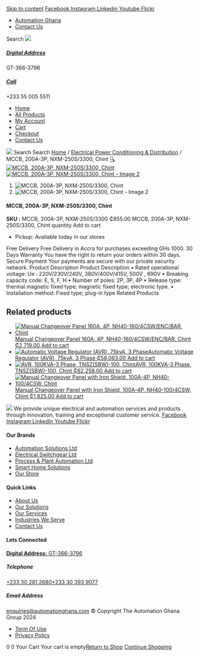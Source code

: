 [Skip to content](https://store.automationghana.com/product/mccb-200a-3p-nxm-250s-3300-chint/#content)
[ Facebook ](https://www.facebook.com/automationgh/) [ Instagram ](https://www.instagram.com/automationgh/) [ Linkedin ](https://www.linkedin.com/company/the-automation-ghana-limited/) [ Youtube ](https://www.youtube.com/channel/UCurrRDUSm5oIW39VXjn1u0w) [ Flickr ](https://www.flickr.com/photos/181794037@N07/)
  * [ Automation Ghana ](https://automationghana.com)
  * [ Contact Us ](https://store.automationghana.com/contact/)


Search
[ ![](https://store.automationghana.com/wp-content/uploads/2024/04/Website-TAGG-Logo-BLUE.png) ](https://store.automationghana.com/)
[ ](https://maps.app.goo.gl/m4xeaagWCNbLk4jM6)
#####  [ Digital Address ](https://maps.app.goo.gl/m4xeaagWCNbLk4jM6)
GT-366-3796 
[ ](tel:+233550055511)
#####  [ Call ](tel:+233550055511)
+233 55 005 5511 
  * [Home](https://store.automationghana.com/)
  * [All Products](https://store.automationghana.com/shop/)
  * [My Account](https://store.automationghana.com/my-account/)
  * [Cart](https://store.automationghana.com/cart/)
  * [Checkout](https://store.automationghana.com/checkout/)
  * [Contact Us](https://store.automationghana.com/contact/)


[![](https://store.automationghana.com/wp-content/uploads/2024/04/AutomationGhana_logo_white.png)](https://store.automationghana.com)
Search
Search
[Home](https://store.automationghana.com) / [Electrical Power Conditioning & Distribution](https://store.automationghana.com/product-category/electrical-power-distribution/) / MCCB, 200A-3P, NXM-250S/3300, Chint
[🔍](https://store.automationghana.com/product/mccb-200a-3p-nxm-250s-3300-chint/)
[![MCCB, 200A-3P, NXM-250S/3300, Chint](https://store.automationghana.com/wp-content/uploads/2024/06/MCCB-200A3P-NXM250S3300-Chint.jpg)](https://store.automationghana.com/wp-content/uploads/2024/06/MCCB-200A3P-NXM250S3300-Chint.jpg)
[![MCCB, 200A-3P, NXM-250S/3300, Chint - Image 2](https://store.automationghana.com/wp-content/uploads/2024/06/uvha1laq-600x600.png)](https://store.automationghana.com/wp-content/uploads/2024/06/uvha1laq.png)
  1. ![MCCB, 200A-3P, NXM-250S/3300, Chint](https://store.automationghana.com/wp-content/uploads/2024/06/MCCB-200A3P-NXM250S3300-Chint-100x100.jpg)
  2. ![MCCB, 200A-3P, NXM-250S/3300, Chint - Image 2](https://store.automationghana.com/wp-content/uploads/2024/06/uvha1laq-100x100.png)


####  MCCB, 200A-3P, NXM-250S/3300, Chint 
**SKU :** MCCB, 200A-3P, NXM-250S/3300 
₵855.00
MCCB, 200A-3P, NXM-250S/3300, Chint quantity
Add to cart
  * Pickup: Available today in our stores


Free Delivery 
Free Delivery in Accra for purchases exceeding GHs 1000. 
30 Days Warranty 
You have the right to return your orders within 30 days. 
Secure Payment 
Your payments are secure with our private security network. 
Product Description
Product Description
▪ Rated operational voltage: Ue : 220V/230V/240V, 380V/400V/415V, 500V , 690V ▪ Breaking capacity code: E, S, F, H ▪ Number of poles: 2P, 3P, 4P ▪ Release type: thermal magnetic fixed type; magnetic fixed type; electronic type. ▪ Installation method: Fixed type; plug-in type
Related Products 
## Related products
  * [![Manual Changeover Panel 160A, 4P, NH40-160/4CSW/ENC/BAR, Chint](https://store.automationghana.com/wp-content/uploads/2019/12/AUTOMATIC-TRANSFER-SWITCH-1-300x300.jpg)Manual Changeover Panel 160A, 4P, NH40-160/4CSW/ENC/BAR, Chint ₵2,719.00 ](https://store.automationghana.com/product/manual-changeover-panel-nh40-160-4csw-enc-bar-chint/)
[Add to cart](https://store.automationghana.com/product/mccb-200a-3p-nxm-250s-3300-chint/?add-to-cart=1756)
  * [![Automatic Voltage Regulator \(AVR\), 75kvA, 3 Phase](https://store.automationghana.com/wp-content/uploads/2020/04/TNSZSBW-75-300x300.jpg)Automatic Voltage Regulator (AVR), 75kvA, 3 Phase ₵58,063.00 ](https://store.automationghana.com/product/avr-tnszsbw-75-chint/)
[Add to cart](https://store.automationghana.com/product/mccb-200a-3p-nxm-250s-3300-chint/?add-to-cart=1641)
  * [![AVR, 100KVA-3 Phase, TNSZ\(SBW\)-100, Chint](https://store.automationghana.com/wp-content/uploads/2020/04/TNSZSBW-75-300x300.jpg)AVR, 100KVA-3 Phase, TNSZ(SBW)-100, Chint ₵62,258.00 ](https://store.automationghana.com/product/avr-tnszsbw-100-chint/)
[Add to cart](https://store.automationghana.com/product/mccb-200a-3p-nxm-250s-3300-chint/?add-to-cart=1638)
  * [![Manual Changeover Panel with Iron Shield, 100A-4P, NH40-100/4CSW, Chint](https://store.automationghana.com/wp-content/uploads/2019/12/AUTOMATIC-TRANSFER-SWITCH-1-300x300.jpg)Manual Changeover Panel with Iron Shield, 100A-4P, NH40-100/4CSW, Chint ₵1,825.00 ](https://store.automationghana.com/product/manual-changeover-nh40-100-4csw-with-iron-shield-chint/)
[Add to cart](https://store.automationghana.com/product/mccb-200a-3p-nxm-250s-3300-chint/?add-to-cart=1521)


![](https://store.automationghana.com/wp-content/uploads/2024/04/AutomationGhana_logo_white.png)
We provide unique electrical and automation services and products through innovation, training and exceptional customer service.
[ Facebook ](https://www.facebook.com/automationgh/) [ Instagram ](https://www.instagram.com/automationgh/) [ Linkedin ](https://www.linkedin.com/company/the-automation-ghana-limited/) [ Youtube ](https://www.youtube.com/channel/UCurrRDUSm5oIW39VXjn1u0w) [ Flickr ](https://www.flickr.com/photos/181794037@N07/)
#### Our Brands
  * [ Automation Solutions Ltd ](https://store.automationghana.com/product/mccb-200a-3p-nxm-250s-3300-chint/)
  * [ Electrical Switchgear Ltd ](https://store.automationghana.com/product/mccb-200a-3p-nxm-250s-3300-chint/)
  * [ Process & Plant Automation Ltd ](https://store.automationghana.com/product/mccb-200a-3p-nxm-250s-3300-chint/)
  * [ Smart Home Solutions ](https://store.automationghana.com/product/mccb-200a-3p-nxm-250s-3300-chint/)
  * [ Our Store ](https://store.automationghana.com/product/mccb-200a-3p-nxm-250s-3300-chint/)


#### Quick Links
  * [ About Us ](https://store.automationghana.com/product/mccb-200a-3p-nxm-250s-3300-chint/)
  * [ Our Solutions ](https://store.automationghana.com/product/mccb-200a-3p-nxm-250s-3300-chint/)
  * [ Our Services ](https://store.automationghana.com/product/mccb-200a-3p-nxm-250s-3300-chint/)
  * [ Industries We Serve ](https://store.automationghana.com/product/mccb-200a-3p-nxm-250s-3300-chint/)
  * [ Contact Us ](https://store.automationghana.com/product/mccb-200a-3p-nxm-250s-3300-chint/)


#### Lets Connected
[**Digital Address:** GT-366-3796](https://maps.app.goo.gl/m4xeaagWCNbLk4jM6)
#####  Telephone 
[ +233 30 281 2680](tel:+233302812680)[+233 30 393 9077](https://store.automationghana.com/product/mccb-200a-3p-nxm-250s-3300-chint/+233303939077)
#####  Email Address 
enquiries@automationghana.com 
© Copyright The Automation Ghana Group 2024
  * [ Term Of Use ](https://store.automationghana.com/product/mccb-200a-3p-nxm-250s-3300-chint/)
  * [ Privacy Policy ](https://store.automationghana.com/product/mccb-200a-3p-nxm-250s-3300-chint/)


0
0
Your Cart
Your cart is empty[Return to Shop](https://store.automationghana.com/shop/)
[Continue Shopping](https://store.automationghana.com/product/mccb-200a-3p-nxm-250s-3300-chint/)

